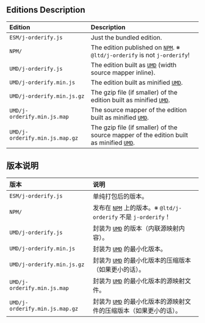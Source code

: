 ﻿
## Editions Description

| Edition                        | Description                                                                                       |
|:-------------------------------|:--------------------------------------------------------------------------------------------------|
| `ESM/j-orderify.js`            | Just the bundled edition.                                                                         |
| `NPM/`                         | The edition published on [`NPM`][NPM-en]. ※ `@ltd/j-orderify` is not `j-orderify`!               |
| `UMD/j-orderify.js`            | The edition built as [`UMD`][UMD-en] (width source mapper inline).                                |
| `UMD/j-orderify.min.js`        | The edition built as minified [`UMD`][UMD-en].                                                    |
| `UMD/j-orderify.min.js.gz`     | The gzip file (if smaller) of the edition built as minified [`UMD`][UMD-en].                      |
| `UMD/j-orderify.min.js.map`    | The source mapper of the edition built as minified [`UMD`][UMD-en].                               |
| `UMD/j-orderify.min.js.map.gz` | The gzip file (if smaller) of the source mapper of the edition built as minified [`UMD`][UMD-en]. |

[NPM-en]: https://www.npmjs.com/package/@ltd/j-orderify "Node Package Manager"
[UMD-en]: https://github.com/umdjs/umd "Universal Module Definition"

## 版本说明

| 版本                           | 说明                                                                                              |
|:-------------------------------|:--------------------------------------------------------------------------------------------------|
| `ESM/j-orderify.js`            | 单纯打包后的版本。                                                                                |
| `NPM/`                         | 发布在 [`NPM`][NPM-zhs] 上的版本。※ `@ltd/j-orderify` 不是 `j-orderify`！                        |
| `UMD/j-orderify.js`            | 封装为 [`UMD`][UMD-zhs] 的版本（内联源映射内容）。                                                |
| `UMD/j-orderify.min.js`        | 封装为 [`UMD`][UMD-zhs] 的最小化版本。                                                            |
| `UMD/j-orderify.min.js.gz`     | 封装为 [`UMD`][UMD-zhs] 的最小化版本的压缩版本（如果更小的话）。                                  |
| `UMD/j-orderify.min.js.map`    | 封装为 [`UMD`][UMD-zhs] 的最小化版本的源映射文件。                                                |
| `UMD/j-orderify.min.js.map.gz` | 封装为 [`UMD`][UMD-zhs] 的最小化版本的源映射文件的压缩版本（如果更小的话）。                      |

[NPM-zhs]: https://www.npmjs.com/package/@ltd/j-orderify "Node 包管理器"
[UMD-zhs]: https://github.com/umdjs/umd "通用模块定义"
